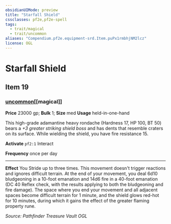 ```yaml
---
obsidianUIMode: preview
title: "Starfall Shield"
cssclasses: pf2e,pf2e-spell
tags:
  - trait/magical
  - trait/uncommon
aliases: "Compendium.pf2e.equipment-srd.Item.puPx1rmbhjNM2lcz"
license: OGL
---
```

# Starfall Shield
## Item 19
### [uncommon](uncommon "Uncommon Rarity Trait")[[magical]]


**Price** 23000 gp; 
**Bulk** 1; **Size** med
**Usage** held-in-one-hand

This high-grade adamantine heavy rondache (Hardness 17, HP 100, BT 50) bears a _+3 greater striking shield boss_ and has dents that resemble craters on its surface. While wielding the shield, you have fire resistance 15.

**Activate** `pf2:1` Interact

**Frequency** once per day

* * *

**Effect** You Stride up to three times. This movement doesn't trigger reactions and ignores difficult terrain. At the end of your movement, you deal 6d10 bludgeoning in a 10-foot emanation and 14d6 fire in a 40-foot emanation (DC 40 Reflex check, with the results applying to both the bludgeoning and fire damage). The space where you end your movement and all adjacent spaces become difficult terrain for 1 minute, and the shield glows red-hot for 10 minutes, during which it gains the effect of the greater flaming property rune.

*Source: Pathfinder Treasure Vault*
*OGL*